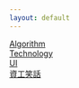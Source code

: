```yaml
---
layout: default
---
```


[Algorithm](./Algorithm)  
[Technology](./Technology)  
[UI](./UI)  
[資工笑話](./資工笑話.md)  
